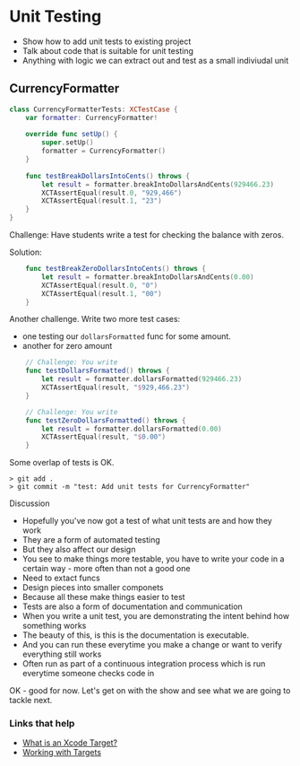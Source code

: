 # Unit Testing

- Show how to add unit tests to existing project
- Talk about code that is suitable for unit testing
 - Anything with logic we can extract out and test as a small indiviudal unit

## CurrencyFormatter

```swift
class CurrencyFormatterTests: XCTestCase {
    var formatter: CurrencyFormatter!
    
    override func setUp() {
        super.setUp()
        formatter = CurrencyFormatter()
    }
    
    func testBreakDollarsIntoCents() throws {
        let result = formatter.breakIntoDollarsAndCents(929466.23)
        XCTAssertEqual(result.0, "929,466")
        XCTAssertEqual(result.1, "23")
    }
}
```

Challenge: Have students write a test for checking the balance with zeros.

Solution:

```swift
    func testBreakZeroDollarsIntoCents() throws {
        let result = formatter.breakIntoDollarsAndCents(0.00)
        XCTAssertEqual(result.0, "0")
        XCTAssertEqual(result.1, "00")
    }
```

Another challenge. Write two more test cases:

- one testing our `dollarsFormatted` func for some amount.
- another for zero amount

```swift
    // Challenge: You write
    func testDollarsFormatted() throws {
        let result = formatter.dollarsFormatted(929466.23)
        XCTAssertEqual(result, "$929,466.23")
    }

    // Challenge: You write
    func testZeroDollarsFormatted() throws {
        let result = formatter.dollarsFormatted(0.00)
        XCTAssertEqual(result, "$0.00")
    }
```

Some overlap of tests is OK.

```
> git add .
> git commit -m "test: Add unit tests for CurrencyFormatter"
```

Discussion

- Hopefully you've now got a test of what unit tests are and how they work
- They are a form of automated testing
- But they also affect our design
- You see to make things more testable, you have to write your code in a certain way - more often than not a good one
 - Need to extact funcs
 - Design pieces into smaller componets
 - Because all these make things easier to test
- Tests are also a form of documentation and communication
- When you write a unit test, you are demonstrating the intent behind how something works
- The beauty of this, is this is the documentation is executable.
- And you can run these everytime you make a change or want to verify everything still works
- Often run as part of a continuous integration process which is run everytime someone checks code in

OK - good for now. Let's get on with the show and see what we are going to tackle next.


### Links that help

- [What is an Xcode Target?](https://developer.apple.com/library/archive/featuredarticles/XcodeConcepts/Concept-Targets.html#:~:text=A%20target%20specifies%20a%20product,in%20a%20project%20or%20workspace.&text=The%20instructions%20for%20building%20a,in%20the%20Xcode%20project%20editor.)
- [Working with Targets](https://developer.apple.com/library/archive/documentation/ToolsLanguages/Conceptual/Xcode_Overview/WorkingwithTargets.html)